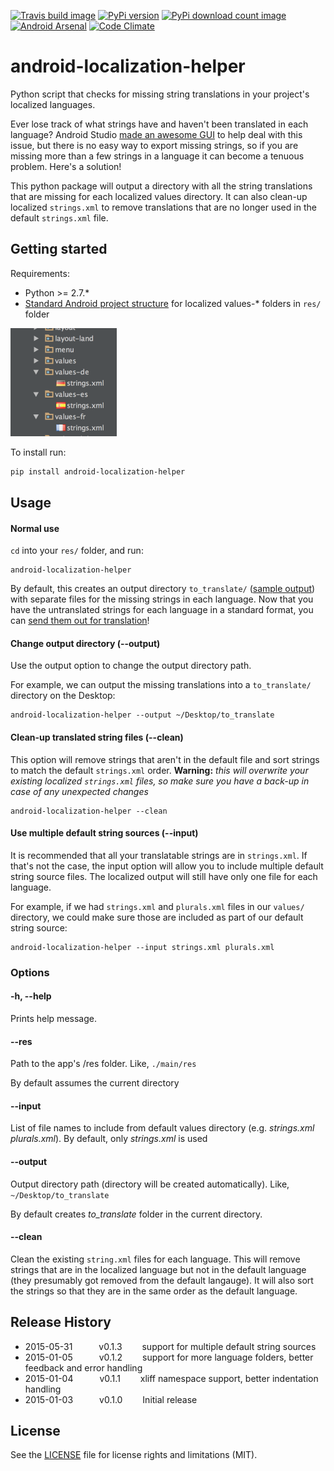 [travis-url]: http://travis-ci.org/#!/jordanjoz1/android-localization-helper
[travis-build-image]: https://secure.travis-ci.org/jordanjoz1/android-localization-helper.svg

[pypi-url]: https://badge.fury.io/py/android-localization-helper
[pypi-image]: https://badge.fury.io/py/android-localization-helper.svg

[downloads-url]: https://pypi.python.org/pypi/android-localization-helper/
[downloads-image]: https://img.shields.io/pypi/dm/android-localization-helper.svg

[arsenal-url]: https://android-arsenal.com/details/1/1367
[arsenal-image]: https://img.shields.io/badge/Android%20Arsenal-android--localization--helper-brightgreen.svg?style=flat

[codeclimate-url]: https://codeclimate.com/github/jordanjoz1/android-localization-helper
[codeclimate-image]: https://codeclimate.com/github/jordanjoz1/android-localization-helper/badges/gpa.svg


[![Travis build image][travis-build-image]][travis-url]
[![PyPi version][pypi-image]][pypi-url]
[![PyPi download count image][downloads-image]][downloads-url]
[![Android Arsenal][arsenal-image]][arsenal-url]
[![Code Climate][codeclimate-image]][codeclimate-url]


android-localization-helper
===========================

Python script that checks for missing string translations in your project's localized languages.

Ever lose track of what strings have and haven't been translated in each language? Android Studio [made an awesome GUI](http://tools.android.com/recent/androidstudio087released) to help deal with this issue, but there is no easy way to export missing strings, so if you are missing more than a few strings in a language it can become a tenuous problem. Here's a solution!

This python package will output a directory with all the string translations that are missing for each localized values directory. It can also clean-up localized `strings.xml` to remove translations that are no longer used in the default `strings.xml` file.


## Getting started
Requirements:

* Python >= 2.7.*
* [Standard Android project structure](https://developer.android.com/tools/projects/index.html) for localized values-* folders in `res/` folder

![Project structure](art/project_structure.png)

To install run:
```bash
pip install android-localization-helper
```

## Usage

#### Normal use

`cd` into your `res/` folder, and run:

```
android-localization-helper
```

By default, this creates an output directory `to_translate/` ([sample output](./sample_output)) with separate files for the missing strings in each language. Now that you have the untranslated strings for each language in a standard format, you can [send them out for translation](https://developer.android.com/distribute/tools/localization-checklist.html#gp-trans)!

#### Change output directory (--output)
Use the output option to change the output directory path. 

For example, we can output the missing translations into a `to_translate/` directory on the Desktop:

```
android-localization-helper --output ~/Desktop/to_translate
```
  
#### Clean-up translated string files (--clean)
  
This option will remove strings that aren't in the default file and sort strings to match the default `strings.xml` order. **Warning:** *this will overwrite your existing localized `strings.xml` files, so make sure you have a back-up in case of any unexpected changes*
```
android-localization-helper --clean
```

#### Use multiple default string sources (--input)
  
It is recommended that all your translatable strings are in `strings.xml`. If that's not the case, the input option will allow you to include multiple default string source files. The localized output will still have only one file for each language. 

For example, if we had `strings.xml` and `plurals.xml` files in our `values/` directory, we could make sure those are included as part of our default string source:

```
android-localization-helper --input strings.xml plurals.xml
```

### Options

#### -h, --help
Prints help message.

#### --res
Path to the app's /res folder. Like, `./main/res`

By default assumes the current directory

#### --input
List of file names to include from default values directory (e.g. *strings.xml* *plurals.xml*). By default, only *strings.xml* is used

#### --output
Output directory path (directory will be created automatically). Like, `~/Desktop/to_translate`

By default creates *to_translate* folder in the current directory.

#### --clean
Clean the existing `string.xml` files for each language.  This will remove strings that are in the localized language but not in the default language (they presumably got removed from the default langauge).  It will also sort the strings so that they are in the same order as the default language.


## Release History
* 2015-05-31   v0.1.3   support for multiple default string sources
* 2015-01-05   v0.1.2   support for more language folders, better feedback and error handling
* 2015-01-04   v0.1.1   xliff namespace support, better indentation handling
* 2015-01-03   v0.1.0   Initial release

## License

See the [LICENSE](LICENSE) file for license rights and limitations (MIT).
